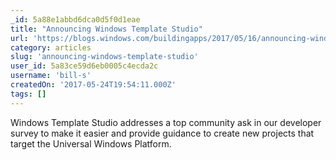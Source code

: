 ```yaml
---
_id: 5a88e1abbd6dca0d5f0d1eae
title: "Announcing Windows Template Studio"
url: 'https://blogs.windows.com/buildingapps/2017/05/16/announcing-windows-template-studio/#t4jwimJccwBgZjDi.97'
category: articles
slug: 'announcing-windows-template-studio'
user_id: 5a83ce59d6eb0005c4ecda2c
username: 'bill-s'
createdOn: '2017-05-24T19:54:11.000Z'
tags: []
---
```


Windows Template Studio addresses a top community ask in our developer survey to make it easier and provide guidance to create new projects that target the Universal Windows Platform.
